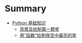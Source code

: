 # Summary

* [Python 基础知识](basic/README.md)
    * [背景及绘制第一颗星](basic/background.md)
    * [用“函数”绘制夜空中最亮的星](basic/func.md)

